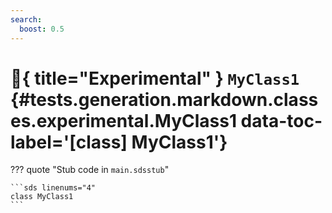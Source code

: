 ```yaml
---
search:
  boost: 0.5
---
```


[//]: # (DO NOT EDIT THIS FILE DIRECTLY. Instead, edit the corresponding stub file and execute `npm run docs:api`.)

# :test_tube:{ title="Experimental" } <code class="doc-symbol doc-symbol-class"></code> `MyClass1` {#tests.generation.markdown.classes.experimental.MyClass1 data-toc-label='[class] MyClass1'}

??? quote "Stub code in `main.sdsstub`"

    ```sds linenums="4"
    class MyClass1
    ```
